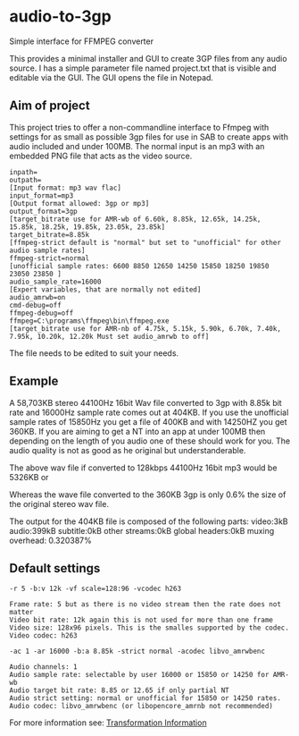 # audio-to-3gp
Simple interface for FFMPEG converter

This provides a minimal installer and GUI to create 3GP files from any audio source. 
I has a simple parameter file named project.txt that is visible and editable via 
the GUI. The GUI opens the file in Notepad.



## Aim of project

This project tries to offer a non-commandline interface to Ffmpeg with settings 
for as small as possible 3gp files for use 
in SAB to create apps with audio included and under 100MB. 
The normal input is an mp3 with an
embedded PNG file that acts as the video source.

```
inpath=
outpath=
[Input format: mp3 wav flac]
input_format=mp3
[Output format allowed: 3gp or mp3]
output_format=3gp
[target_bitrate use for AMR-wb of 6.60k, 8.85k, 12.65k, 14.25k, 15.85k, 18.25k, 19.85k, 23.05k, 23.85k]
target_bitrate=8.85k
[ffmpeg-strict default is "normal" but set to "unofficial" for other audio sample rates]
ffmpeg-strict=normal
[unofficial sample rates: 6600 8850 12650 14250 15850 18250 19850 23050 23850 ]
audio_sample_rate=16000
[Expert variables, that are normally not edited]
audio_amrwb=on
cmd-debug=off
ffmpeg-debug=off
ffmpeg=C:\programs\ffmpeg\bin\ffmpeg.exe
[target_bitrate use for AMR-nb of 4.75k, 5.15k, 5.90k, 6.70k, 7.40k, 7.95k, 10.20k, 12.20k Must set audio_amrwb to off]

```

The file needs to be edited to suit your needs.



## Example
A 58,703KB stereo 44100Hz 16bit Wav file converted to 3gp with 8.85k bit rate 
and 16000Hz sample rate 
comes out at 404KB. If you use the unofficial sample rates of 15850Hz you get a 
file of 400KB and with 14250HZ you get 360KB. If you are aiming to get a NT into
an app at under 100MB then depending on the length of you audio one of these 
should work for you. The audio quality is not as good as he original but 
understanderable.

The above wav file if converted to 128kbps 44100Hz 16bit mp3 would be 5326KB or 

Whereas the wave file converted to the 360KB 3gp is only 0.6% the size of the 
original stereo wav file.

The output for the 404KB file is composed of the following parts:
video:3kB audio:399kB subtitle:0kB other streams:0kB global headers:0kB muxing overhead: 0.320387%

## Default settings

````
-r 5 -b:v 12k -vf scale=128:96 -vcodec h263

Frame rate: 5 but as there is no video stream then the rate does not matter
Video bit rate: 12k again this is not used for more than one frame
Video size: 128x96 pixels. This is the smalles supported by the codec.
Video codec: h263

-ac 1 -ar 16000 -b:a 8.85k -strict normal -acodec libvo_amrwbenc

Audio channels: 1
Audio sample rate: selectable by user 16000 or 15850 or 14250 for AMR-wb
Audio target bit rate: 8.85 or 12.65 if only partial NT
Audio strict setting: normal or unofficial for 15850 or 14250 rates.
Audio codec: libvo_amrwbenc (or libopencore_amrnb not recommended)
````



For more information see: [Transformation Information](transform-info.md)

